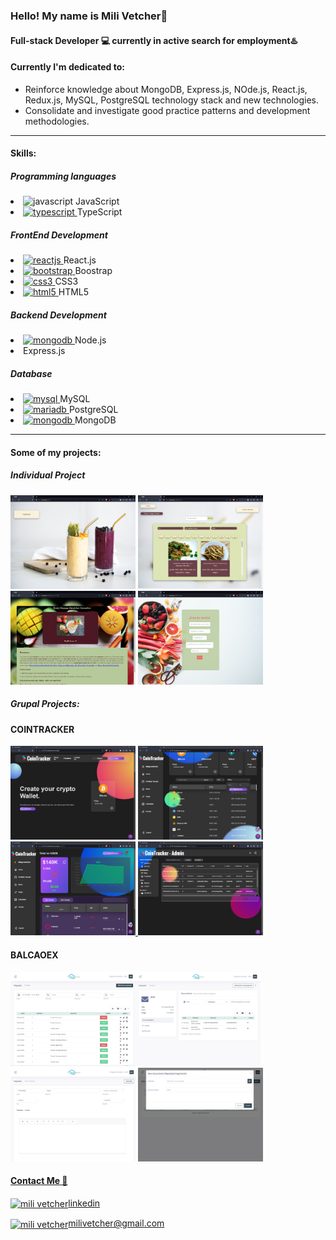 

<!--
**milivetcher/milivetcher** is a ✨ _special_ ✨ repository because its `README.md` (this file) appears on your GitHub profile.

Here are some ideas to get you started:

- 🔭 I’m currently working on ...
- 🌱 I’m currently learning ...
- 👯 I’m looking to collaborate on ...
- 🤔 I’m looking for help with ...
- 💬 Ask me about ...
- 📫 How to reach me: ...
- 😄 Pronouns: ...
- ⚡ Fun fact: ...
-->
### Hello! My name is Mili Vetcher👋
#### Full-stack Developer 💻 currently in **active search** for employment♨️




#### Currently I'm dedicated to:


- Reinforce knowledge about MongoDB, Express.js, NOde.js, React.js, Redux.js, MySQL, PostgreSQL technology stack and new technologies.
- Consolidate and investigate good practice patterns and development methodologies.

___



#### Skills:


##### Programming languages


<li> <img src="https://upload.wikimedia.org/wikipedia/commons/thumb/9/99/Unofficial_JavaScript_logo_2.svg/512px-Unofficial_JavaScript_logo_2.svg.png" alt="javascript" width="25" height="25"/></a> JavaScript</li> <li> <a href="https://www.typescriptlang.org/" target="_blank"> <img src="https://cdn.worldvectorlogo.com/logos/typescript-2.svg" alt="typescript" width="25" height="25"/> </a> TypeScript</a>





##### FrontEnd Development


<li>
<a href="https://reactjs.org/" target="_blank"> <img src="https://upload.wikimedia.org/wikipedia/commons/thumb/a/a7/React-icon.svg/2300px-React-icon.svg.png" alt="reactjs" width="29" height="25"/> </a>React.js</li> <li><a href="https://getbootstrap.com" target="_blank"> <img src="https://brandslogos.com/wp-content/uploads/thumbs/bootstrap-logo-vector.svg" alt="bootstrap" width="25" height="25"/> </a> Boostrap</li> <li><a href="https://www.w3schools.com/css/" target="_blank"> <img src="https://www.kindpng.com/picc/m/464-4640184_css3-png-download-css-icon-transparent-png.png" alt="css3" width="25" height="25"/> </a> CSS3 </li> <li> <a href="https://www.w3.org/html/" target="_blank"> <img src="https://cdn.iconscout.com/icon/free/png-256/html5-40-1175193.png" alt="html5" width="30" height="30"/> </a> HTML5</li>


##### Backend Development
<p align="left"> <li>
<a href="https://nodejs.org/en//" target="_blank"> <img src="https://cdn.pixabay.com/photo/2015/04/23/17/41/node-js-736399_1280.png" alt="mongodb" width="50" height="25"/> </a> Node.js</li> <li><a href="https://expressjs.com" target="_blank"> </a> Express.js</li>
</p>



##### Database
<p align="left"> <li>
<a href="https://www.mysql.com/" target="_blank"> <img src="https://cdn-icons-png.flaticon.com/512/5968/5968313.png" alt="mysql" width="40" height="40"/> </a> MySQL</li><li>
<a href="https://mariadb.org/" target="_blank"> <img src="https://upload.wikimedia.org/wikipedia/commons/thumb/2/29/Postgresql_elephant.svg/1200px-Postgresql_elephant.svg.png" alt="mariadb" width="25" height="25"/> </a> PostgreSQL</li><li><a href="https://www.mongodb.com/es" target="_blank"> <img src="https://www.pngitem.com/pimgs/m/385-3850320_png-transparent-mongodb-icon-mongodb-logo-png-download.png" alt="mongodb" width="40" height="40"/> </a> MongoDB
 </li>
 </p>


_____


#### Some of my projects:
##### Individual Project
<a href="https://youtu.be/eWT2gFe_i_c" target="_blank"> <img src="https://github.com/milivetcher/milivetcher/blob/main/images/Imagen1.png" width="200" height="150"/></a>  <a href="https://youtu.be/eWT2gFe_i_c" target="_blank"> <img src="https://github.com/milivetcher/milivetcher/blob/main/images/Imagen2.png" width="200" height="150"/></a>  <a href="https://youtu.be/eWT2gFe_i_c" target="_blank"> <img src="https://github.com/milivetcher/milivetcher/blob/main/images/Imagen3.png" width="200" height="150"/></a>   <a href="https://youtu.be/eWT2gFe_i_c" target="_blank"> <img src="https://github.com/milivetcher/milivetcher/blob/main/images/Imagen4.png" width="200" height="150"/></a> 

##### Grupal Projects:
#### COINTRACKER
  <a href="https://pf-03-cointracker.vercel.app/"> <img src="https://github.com/milivetcher/milivetcher/blob/main/images/1.png" width="200" height="150"/></a> <a href="https://pf-03-cointracker.vercel.app/" target="_blank"> <img src="https://github.com/milivetcher/milivetcher/blob/main/images/4.png" width="200" height="150"/></a>  <a href="https://pf-03-cointracker.vercel.app/" target="_blank"> <img src="https://github.com/milivetcher/milivetcher/blob/main/images/7.png" width="200" height="150"/></a><a href="https://pf-03-cointracker.vercel.app/" target="_blank"> <img src="https://github.com/milivetcher/milivetcher/blob/main/images/11.png" width="200" height="150"/></a>
#### BALCAOEX
<img src="https://github.com/milivetcher/milivetcher/blob/main/images/bl_1.png" width="200" height="150"/><img src="https://github.com/milivetcher/milivetcher/blob/main/images/bl_2.png" width="200" height="150"/></a> <a href="https://pf-03-cointracker.vercel.app/" target="_blank"><img src="https://github.com/milivetcher/milivetcher/blob/main/images/bl_3.png" width="200" height="150"/></a> <a href="https://pf-03-cointracker.vercel.app/" target="_blank"><img src="https://github.com/milivetcher/milivetcher/blob/main/images/bl_4.png" width="200" height="150"/></a> <a href="https://pf-03-cointracker.vercel.app/" target="_blank">




#### Contact Me 📲




<a href="https://www.linkedin.com/in/milagros-vetcher-369b01123/" target="blank"><img align="center" src="https://cdn-icons-png.flaticon.com/512/174/174857.png" alt="mili vetcher" height="30" width="30" />linkedin</a>


<a href="mailto:milivetchergmail.com " target="blank"><img align="center" src="https://logodownload.org/wp-content/uploads/2018/03/gmail-logo-16.png" alt="mili vetcher" height="30" width="40" />milivetcher@gmail.com</a>
</p>

